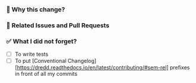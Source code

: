 
### :rocket: Why this change?

### :memo: Related Issues and Pull Requests

### :white_check_mark: What I did not forget?

- [ ] To write tests
- [ ] To put [Conventional Changelog][https://dredd.readthedocs.io/en/latest/contributing/#sem-rel] prefixes in front of all my commits
